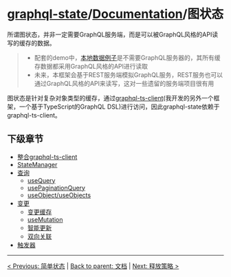# [graphql-state](https://github.com/babyfish-ct/graphql-state)/[Documentation](../README.md)/图状态

所谓图状态，并非一定需要GraphQL服务端，而是可以被GraphQL风格的API读写的缓存的数据。

> - 配套的demo中，[本地数据例子](https://github.com/babyfish-ct/graphql-state/tree/master/example/client/src/graph/local)是不需要GraphQL服务器的，其所有缓存数据都采用GraphQL风格的API进行读取
> - 未来，本框架会基于REST服务端模拟GraphQL服务，REST服务也可以通过GraphQL风格的API来读写，这对一些遗留的服务端项目很有用

图状态是针对复杂对象类型的缓存，通过[graphql-ts-client](https://github.com/babyfish-ct/graphql-ts-client)(我开发的另外一个框架，一个基于TypeScript的GraphQL DSL)进行访问，因此graphql-state依赖于graphql-ts-client。

## 下级章节

- [整合graphql-ts-client](./graphql-ts-client.md)
- [StateManager](./state-manager.md)
- [查询](./query/README.md)
  - [useQuery](./query/useQuery.md)
  - [usePaginationQuery](./query/usePaginationQuery.md)
  - [useObject/useObjects](./query/useObject.md)
- [变更](./mutation/README.md)
  - [变更缓存](./mutation/mutate-cache.md)
  - [useMutation](./mutation/useMutation.md)
  - [智能更新](./mutation/README.md)
  - [双向关联](./mutation/bidirectional-association.md)
- [触发器](./trigger.md)

-------

[< Previous: 简单状态](../simple-state/README.md) | [Back to parent: 文档](../README.md) | [Next: 释放策略 >](../release-policy.md)

